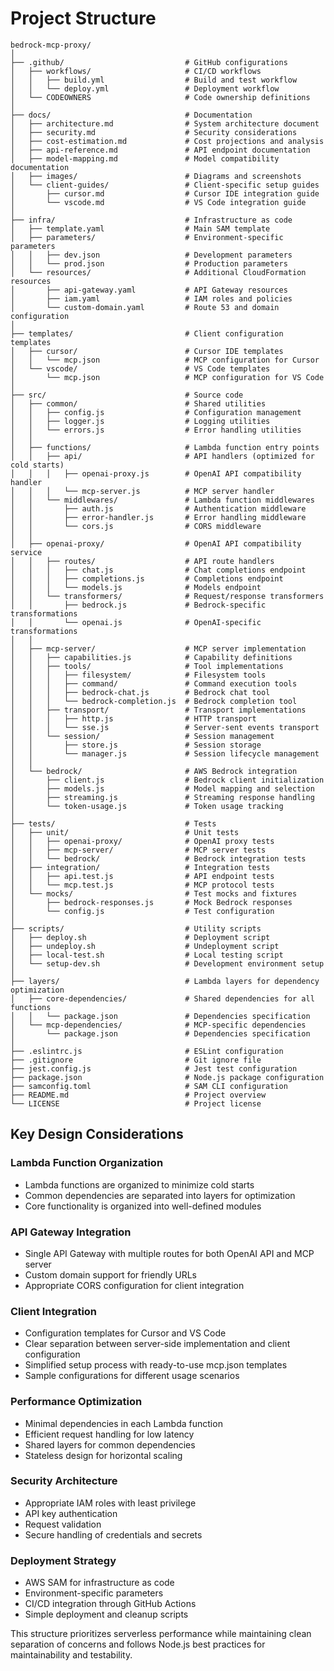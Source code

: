 # Project Structure

```
bedrock-mcp-proxy/
│
├── .github/                           # GitHub configurations
│   ├── workflows/                     # CI/CD workflows
│   │   ├── build.yml                  # Build and test workflow
│   │   └── deploy.yml                 # Deployment workflow
│   └── CODEOWNERS                     # Code ownership definitions
│
├── docs/                              # Documentation
│   ├── architecture.md                # System architecture document
│   ├── security.md                    # Security considerations
│   ├── cost-estimation.md             # Cost projections and analysis
│   ├── api-reference.md               # API endpoint documentation
│   ├── model-mapping.md               # Model compatibility documentation
│   ├── images/                        # Diagrams and screenshots
│   └── client-guides/                 # Client-specific setup guides
│       ├── cursor.md                  # Cursor IDE integration guide
│       └── vscode.md                  # VS Code integration guide
│
├── infra/                             # Infrastructure as code
│   ├── template.yaml                  # Main SAM template
│   ├── parameters/                    # Environment-specific parameters
│   │   ├── dev.json                   # Development parameters
│   │   └── prod.json                  # Production parameters
│   └── resources/                     # Additional CloudFormation resources
│       ├── api-gateway.yaml           # API Gateway resources
│       ├── iam.yaml                   # IAM roles and policies
│       └── custom-domain.yaml         # Route 53 and domain configuration
│
├── templates/                         # Client configuration templates
│   ├── cursor/                        # Cursor IDE templates
│   │   └── mcp.json                   # MCP configuration for Cursor
│   └── vscode/                        # VS Code templates
│       └── mcp.json                   # MCP configuration for VS Code
│
├── src/                               # Source code
│   ├── common/                        # Shared utilities
│   │   ├── config.js                  # Configuration management
│   │   ├── logger.js                  # Logging utilities
│   │   └── errors.js                  # Error handling utilities
│   │
│   ├── functions/                     # Lambda function entry points
│   │   ├── api/                       # API handlers (optimized for cold starts)
│   │   │   ├── openai-proxy.js        # OpenAI API compatibility handler
│   │   │   └── mcp-server.js          # MCP server handler
│   │   └── middlewares/               # Lambda function middlewares
│   │       ├── auth.js                # Authentication middleware
│   │       ├── error-handler.js       # Error handling middleware
│   │       └── cors.js                # CORS middleware
│   │
│   ├── openai-proxy/                  # OpenAI API compatibility service
│   │   ├── routes/                    # API route handlers
│   │   │   ├── chat.js                # Chat completions endpoint
│   │   │   ├── completions.js         # Completions endpoint
│   │   │   └── models.js              # Models endpoint
│   │   └── transformers/              # Request/response transformers
│   │       ├── bedrock.js             # Bedrock-specific transformations
│   │       └── openai.js              # OpenAI-specific transformations
│   │
│   ├── mcp-server/                    # MCP server implementation
│   │   ├── capabilities.js            # Capability definitions
│   │   ├── tools/                     # Tool implementations
│   │   │   ├── filesystem/            # Filesystem tools
│   │   │   ├── command/               # Command execution tools
│   │   │   ├── bedrock-chat.js        # Bedrock chat tool
│   │   │   └── bedrock-completion.js  # Bedrock completion tool
│   │   ├── transport/                 # Transport implementations
│   │   │   ├── http.js                # HTTP transport
│   │   │   └── sse.js                 # Server-sent events transport
│   │   └── session/                   # Session management
│   │       ├── store.js               # Session storage
│   │       └── manager.js             # Session lifecycle management
│   │
│   └── bedrock/                       # AWS Bedrock integration
│       ├── client.js                  # Bedrock client initialization
│       ├── models.js                  # Model mapping and selection
│       ├── streaming.js               # Streaming response handling
│       └── token-usage.js             # Token usage tracking
│
├── tests/                             # Tests
│   ├── unit/                          # Unit tests
│   │   ├── openai-proxy/              # OpenAI proxy tests
│   │   ├── mcp-server/                # MCP server tests
│   │   └── bedrock/                   # Bedrock integration tests
│   ├── integration/                   # Integration tests
│   │   ├── api.test.js                # API endpoint tests
│   │   └── mcp.test.js                # MCP protocol tests
│   └── mocks/                         # Test mocks and fixtures
│       ├── bedrock-responses.js       # Mock Bedrock responses
│       └── config.js                  # Test configuration
│
├── scripts/                           # Utility scripts
│   ├── deploy.sh                      # Deployment script
│   ├── undeploy.sh                    # Undeployment script
│   ├── local-test.sh                  # Local testing script
│   └── setup-dev.sh                   # Development environment setup
│
├── layers/                            # Lambda layers for dependency optimization
│   ├── core-dependencies/             # Shared dependencies for all functions
│   │   └── package.json               # Dependencies specification
│   └── mcp-dependencies/              # MCP-specific dependencies
│       └── package.json               # Dependencies specification
│
├── .eslintrc.js                       # ESLint configuration
├── .gitignore                         # Git ignore file
├── jest.config.js                     # Jest test configuration
├── package.json                       # Node.js package configuration
├── samconfig.toml                     # SAM CLI configuration
├── README.md                          # Project overview
└── LICENSE                            # Project license
```

## Key Design Considerations

### Lambda Function Organization
- Lambda functions are organized to minimize cold starts
- Common dependencies are separated into layers for optimization
- Core functionality is organized into well-defined modules

### API Gateway Integration
- Single API Gateway with multiple routes for both OpenAI API and MCP server
- Custom domain support for friendly URLs
- Appropriate CORS configuration for client integration

### Client Integration
- Configuration templates for Cursor and VS Code
- Clear separation between server-side implementation and client configuration
- Simplified setup process with ready-to-use mcp.json templates
- Sample configurations for different usage scenarios

### Performance Optimization
- Minimal dependencies in each Lambda function
- Efficient request handling for low latency
- Shared layers for common dependencies
- Stateless design for horizontal scaling

### Security Architecture
- Appropriate IAM roles with least privilege
- API key authentication
- Request validation
- Secure handling of credentials and secrets

### Deployment Strategy
- AWS SAM for infrastructure as code
- Environment-specific parameters
- CI/CD integration through GitHub Actions
- Simple deployment and cleanup scripts

This structure prioritizes serverless performance while maintaining clean separation of concerns and follows Node.js best practices for maintainability and testability.